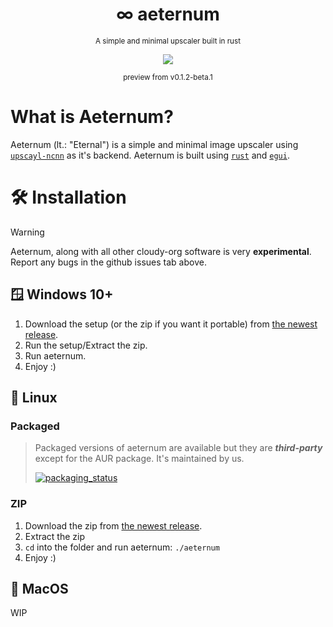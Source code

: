 <div align="center">

  # ∞ aeternum
  <sub>A simple and minimal upscaler built in rust</sub>

  <img src="https://github.com/user-attachments/assets/e88d36f0-0bc1-4f96-a981-bd25445cbdae">

  <sub>preview from v0.1.2-beta.1</sub>
</div>

# What is Aeternum?
Aeternum (lt.: "Eternal") is a simple and minimal image upscaler using [`upscayl-ncnn`](https://github.com/upscayl/upscayl-ncnn) as it's backend.
Aeternum is built using [`rust`](https://www.rust-lang.org) and [`egui`](https://github.com/emilk/egui).

# 🛠️ Installation
> [!warning]
> Aeternum, along with all other cloudy-org software is very **experimental**.
> Report any bugs in the github issues tab above.

## 🪟 Windows 10+
1. Download the setup (or the zip if you want it portable) from [the newest release](https://github.com/cloudy-org/aeternum/releases/latest).
2. Run the setup/Extract the zip.
3. Run aeternum.
4. Enjoy :)

## 🐧 Linux

### Packaged
> Packaged versions of aeternum are available but they are ***third-party*** except for the AUR package. It's maintained by us.
> 
> [![packaging_status](https://repology.org/badge/vertical-allrepos/aeternum.svg)](https://repology.org/project/aeternum/versions)

### ZIP

1. Download the zip from [the newest release](https://github.com/cloudy-org/aeternum/releases/latest).
2. Extract the zip
3. `cd` into the folder and run aeternum: `./aeternum`
4. Enjoy :)

## 🍎 MacOS
WIP
